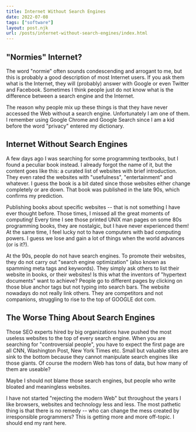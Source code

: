 ```yaml
---
title: Internet Without Search Engines
date: 2022-07-08
tags: ["software"]
layout: post.njk
url: /posts/internet-without-search-engines/index.html
---
```


## "Normies" Internet?

The word "normie" often sounds condescending and arrogant to me, but this is
probably a good description of most Internet users. If you ask them what is the
Internet, they will (probably) answer with Google or even Twitter and Facebook.
Sometimes I think people just do not know what is the difference between a
search engine and the Internet.

The reason why people mix up these things is that they have never accessed
the Web without a search engine. Unfortunately I am one of them. I remember
using Google Chrome and Google Search since I am a kid before the word
"privacy" entered my dictionary.

## Internet Without Search Engines

A few days ago I was searching for some programming textbooks, but I found a
peculiar book instead. I already forgot the name of it, but the content goes
like this: a curated list of websites with brief introduction. They even rated
the websites with "usefulness", "entertainment" and whatever. I guess the book
is a bit dated since those websites either change completely or are down. That
book was published in the late 90s, which confirms my prediction.

Publishing books about specific websites -- that is not something I have ever
thought before. Those times, I missed all the great moments of computing! Every
time I see those printed UNIX man pages on some 80s programming books, they are
nostalgic, but I have never experienced them! At the same time, I feel lucky not
to have computers with bad computing powers. I guess we lose and gain a lot of
things when the world advances (or is it?).

At the 90s, people do not have search engines. To promote their websites, they
do not carry out "search engine optimization" (also known as spamming meta tags
and keywords). They simply ask others to list their website in books, or their
websites! Is this what the inventors of "hypertext documents" want to achieve?
People go to different pages by clicking on those blue anchor tags but not
typing into search bars. The website nowadays do not really link others. They
are competitors and not companions, struggling to rise to the top of
GOOGLE dot com.

## The Worse Thing About Search Engines

Those SEO experts hired by big organizations have pushed the most useless
websites to the top of every search engine. When you are searching for
"controversial people", you have to expect the first page are all CNN,
Washington Post, New York Times etc. Small but valuable sites are sink to the
bottom because they cannot manipulate search engines like those giants. Of
course the modern Web has tons of data, but how many of them are useable?

Maybe I should not blame those search engines, but people who write bloated and
meaningless websites.

I have not started "rejecting the modern Web" but throughout the years I like
browsers, websites and technology less and less. The most pathetic thing is that
there is no remedy -- who can change the mess created by irresponsible
programmers? This is getting more and more off-topic. I should end my rant here.
